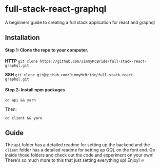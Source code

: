 # full-stack-react-graphql

A beginners guide to creating a full stack application for react and graphql

## Installation

#### Step 1: Clone the repo to your computer.

**HTTP**
`git clone https://github.com/JimmyMcBride/full-stack-react-graphql.git`

**SSH**
`git clone git@github.com:JimmyMcBride/full-stack-react-graphql.git`

#### Step 2: Install npm packages

`cd api && yarn`

Then:

`cd client && yarn`

## Guide

The `api` folder has a detailed readme for setting up the backend and the `client` folder has a detailed readme for setting up GQL on the font end. Go inside those folders and check out the code and experiment on your own! There's so much more to this that just setting everything up! Enjoy! 🔥
